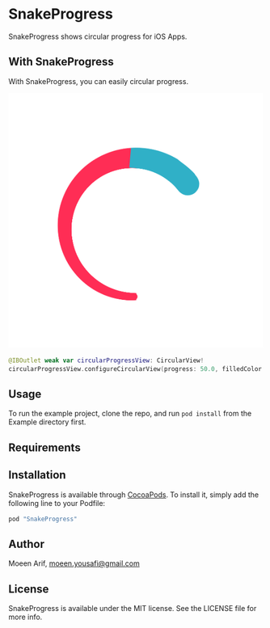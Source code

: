 # SnakeProgress

SnakeProgress shows circular progress for iOS Apps.

## With SnakeProgress

With SnakeProgress, you can easily circular progress.

![Screenshot](https://github.com/moeenyousafi/SnakeProgress/blob/main/screenshot.png)

```swift
@IBOutlet weak var circularProgressView: CircularView!
circularProgressView.configureCircularView(progress: 50.0, filledColor: .green, emptyColor: .lightGray)
```

## Usage

To run the example project, clone the repo, and run `pod install` from the Example directory first.

## Requirements

## Installation

SnakeProgress is available through [CocoaPods](http://cocoapods.org). To install
it, simply add the following line to your Podfile:

```ruby
pod "SnakeProgress"
```

## Author

Moeen Arif, moeen.yousafi@gmail.com

## License

SnakeProgress is available under the MIT license. See the LICENSE file for more info.
